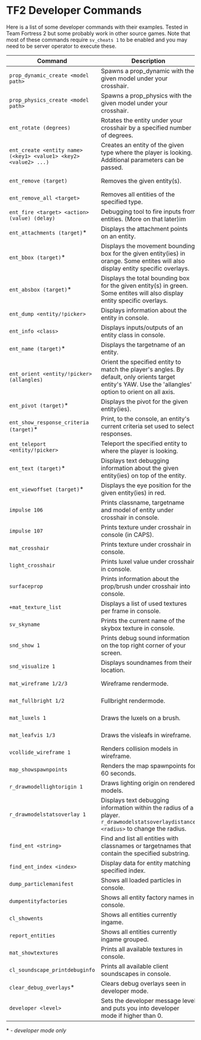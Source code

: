 # TF2 Developer Commands

Here is a list of some developer commands with their examples. Tested in Team Fortress 2 but some probably work in other source games. Note that most of these commands require `sv_cheats 1` to be enabled and you may need to be server operator to execute these.

Command | Description | Preview
--- | --- | ---
`prop_dynamic_create <model path>` | Spawns a prop_dynamic with the given model under your crosshair. | ![Preview](https://i.imgur.com/AR4jVl1.gif)
`prop_physics_create <model path>` | Spawns a prop_physics with the given model under your crosshair. | ![Preview](https://i.imgur.com/rJywdme.gif)
`ent_rotate (degrees)` | Rotates the entity under your crosshair by a specified number of degrees. | ![Preview](https://i.imgur.com/31k0n71.gif)
`ent_create <entity name> (<key1> <value1> <key2> <value2> ...)` | Creates an entity of the given type where the player is looking. Additional parameters can be passed. | ![Preview](https://i.imgur.com/ntLDHfz.gif)
`ent_remove (target)` | Removes the given entity(s). | ![Preview](https://i.imgur.com/XFJsQY4.gif)
`ent_remove_all <target>` | Removes all entities of the specified type. | ![Preview](https://i.imgur.com/EUcsV5R.gif)
`ent_fire <target> <action> (value) (delay)` | Debugging tool to fire inputs from entities. (More on that later)im | ![Preview](https://i.imgur.com/MN2ZQfK.gif)
`ent_attachments (target)`\* | Displays the attachment points on an entity. | ![Preview](https://i.imgur.com/h3yBKHC.png)
`ent_bbox (target)`\* | Displays the movement bounding box for the given entity(ies) in orange. Some entites will also display entity specific overlays. | ![Preview](https://i.imgur.com/9H1UM1m.png)
`ent_absbox (target)`\* | Displays the total bounding box for the given entity(s) in green.  Some entites will also display entity specific overlays. | ![Preview](https://i.imgur.com/8AmSeLX.png)
`ent_dump <entity/!picker>` | Displays information about the entity in console. | ![Preview](https://i.imgur.com/P1zCXsi.png)
`ent_info <class>` | Displays inputs/outputs of an entity class in console. | ![Preview](https://b.catgirlsare.sexy/HFiNstBU.png)
`ent_name (target)`\* | Displays the targetname of an entity. | ![Preview](https://i.imgur.com/Fi5tGrg.png)
`ent_orient <entity/!picker> (allangles)` | Orient the specified entity to match the player's angles. By default, only orients target entity's YAW. Use the 'allangles' option to orient on all axis. | ![Preview](https://i.imgur.com/EhjzoEm.gif) 
`ent_pivot (target)`\* | Displays the pivot for the given entity(ies). | ![Preview](https://i.imgur.com/muowNp6.png)
`ent_show_response_criteria (target)`\* | Print, to the console, an entity's current criteria set used to select responses. | ![Preview](https://i.imgur.com/1Md30GO.png)
`ent_teleport <entity/!picker>` | Teleport the specified entity to where the player is looking. | ![Preview](https://i.imgur.com/H3YDt35.gif)
`ent_text (target)`\* | Displays text debugging information about the given entity(ies) on top of the entity. | ![Preview](https://i.imgur.com/HgiCi2m.png)
`ent_viewoffset (target)`\* | Displays the eye position for the given entity(ies) in red. | ![Preview](https://i.imgur.com/YJh8HFn.png)
`impulse 106` | Prints classname, targetname and model of entity under crosshair in console. | ![Preview](https://i.imgur.com/Jo7w2Dt.png)
`impulse 107` | Prints texture under crosshair in console (in CAPS). | ![Preview](https://i.imgur.com/KtfTBLs.png)
`mat_crosshair` | Prints texture under crosshair in console. | ![Preview](https://i.imgur.com/FrGpltj.png)
`light_crosshair` | Prints luxel value under crosshair in console. | ![Preview](https://i.imgur.com/w3dw2rX.png)
`surfaceprop` | Prints information about the prop/brush under crosshair into console. | ![Preview](https://i.imgur.com/LbHISj9.png)
`+mat_texture_list` | Displays a list of used textures per frame in console. | ![Preview](https://i.imgur.com/g7rw0Ld.png)
`sv_skyname` | Prints the current name of the skybox texture in console. | ![Preview](https://i.imgur.com/wCqZyJZ.png)
`snd_show 1` | Prints debug sound information on the top right corner of your screen. | ![Preview](https://i.imgur.com/TXyayP5.png)
`snd_visualize 1` | Displays soundnames from their location. | ![Preview](https://i.imgur.com/OylhEmS.png)
`mat_wireframe 1/2/3` | Wireframe rendermode. | ![Preview](https://i.imgur.com/FkQFDxq.png)
`mat_fullbright 1/2` | Fullbright rendermode. | ![Preview](https://i.imgur.com/iOV1W5k.png)
`mat_luxels 1` | Draws the luxels on a brush. | ![Preview](https://i.imgur.com/E9kSSjX.png)
`mat_leafvis 1/3` | Draws the visleafs in wireframe. | ![Preview](https://i.imgur.com/Ws14Etg.png)
`vcollide_wireframe 1` | Renders collision models in wireframe. | ![Preview](https://i.imgur.com/GxWHVK6.png)
`map_showspawnpoints` | Renders the map spawnpoints for 60 seconds. | ![Preview](https://i.imgur.com/ysyxa7e.png)
`r_drawmodellightorigin 1` | Draws lighting origin on rendered models. | ![Preview](https://i.imgur.com/gk3LtVZ.png)
`r_drawmodelstatsoverlay 1 ` | Displays text debugging information within the radius of a player. `r_drawmodelstatsoverlaydistance <radius>` to change the radius. | ![Preview](https://i.imgur.com/j6iyiQg.png)
`find_ent <string>` |  Find and list all entities with classnames or targetnames that contain the specified substring. | ![Preview](https://i.imgur.com/jZMcQBM.png)
`find_ent_index <index>` | Display data for entity matching specified index. | ![Preview](https://i.imgur.com/KumbpqZ.png)
`dump_particlemanifest` | Shows all loaded particles in console. | ![Preview](https://i.imgur.com/A5zWkc1.png)
`dumpentityfactories` | Shows all entity factory names in console. | ![Preview](https://i.imgur.com/gSdd04E.png)
`cl_showents` | Shows all entities currently ingame. | ![Preview](https://i.imgur.com/kNmzlht.png)
`report_entities` | Shows all entities currently ingame grouped. | ![Preview](https://i.imgur.com/R05lcY2.png)
`mat_showtextures` | Prints all available textures in console. | ![Preview](https://i.imgur.com/oAxOLz6.png)
`cl_soundscape_printdebuginfo` | Prints all available client soundscapes in console. | ![Preview](https://i.imgur.com/8gYa5fX.png)
`clear_debug_overlays`\* | Clears debug overlays seen in developer mode. | ![Preview](https://i.imgur.com/hluk8fV.gif)
`developer <level>` | Sets the developer message level and puts you into developer mode if higher than 0. | ![Preview](https://i.imgur.com/gzaiEpg.png)

\* - *developer mode only*
